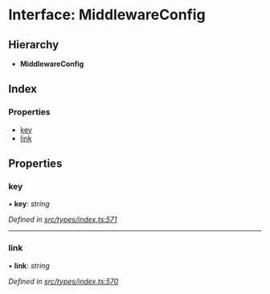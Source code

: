 # Interface: MiddlewareConfig

## Hierarchy

* **MiddlewareConfig**

## Index

### Properties

* [key](middlewareconfig.md#key)
* [link](middlewareconfig.md#link)

## Properties

###  key

• **key**: *string*

*Defined in [src/types/index.ts:571](https://github.com/PolymathNetwork/polymesh-sdk/blob/23062de4/src/types/index.ts#L571)*

___

###  link

• **link**: *string*

*Defined in [src/types/index.ts:570](https://github.com/PolymathNetwork/polymesh-sdk/blob/23062de4/src/types/index.ts#L570)*
